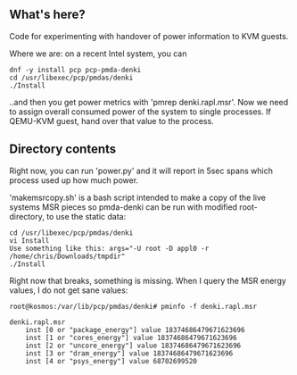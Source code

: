 ## What's here?

Code for experimenting with handover of power information to KVM
guests.  

Where we are: on a recent Intel system, you can
```
dnf -y install pcp pcp-pmda-denki
cd /usr/libexec/pcp/pmdas/denki
./Install
```

..and then you get power metrics with 'pmrep denki.rapl.msr'.
Now we need to assign overall consumed power of the system to
single processes.  If QEMU-KVM guest, hand over that value to
the process.

## Directory contents

Right now, you can run 'power.py' and it will report in 5sec
spans which process used up how much power.

'makemsrcopy.sh' is a bash script intended to make a copy of the
live systems MSR pieces so pmda-denki can be run with modified
root-directory, to use the static data:

```
cd /usr/libexec/pcp/pmdas/denki
vi Install
Use something like this: args="-U root -D appl0 -r /home/chris/Downloads/tmpdir"
./Install
```

Right now that breaks, something is missing.  When I query the
MSR energy values, I do not get sane values:
```
root@kosmos:/var/lib/pcp/pmdas/denki# pminfo -f denki.rapl.msr

denki.rapl.msr
    inst [0 or "package_energy"] value 18374686479671623696
    inst [1 or "cores_energy"] value 18374686479671623696
    inst [2 or "uncore_energy"] value 18374686479671623696
    inst [3 or "dram_energy"] value 18374686479671623696
    inst [4 or "psys_energy"] value 68702699520
```
